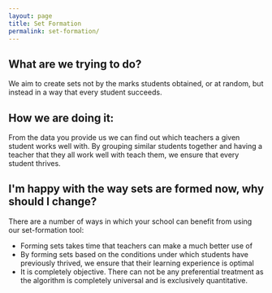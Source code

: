 ```yaml
---
layout: page
title: Set Formation
permalink: set-formation/
---
```


## What are we trying to do?

We aim to create sets not by the marks students obtained, or at random, but instead in a way that every student succeeds. 

## How we are doing it:

From the data you provide us we can find out which teachers a given student works well with. By grouping similar students together and having a teacher that they all work well with teach them, we ensure that every student thrives.

## I'm happy with the way sets are formed now, why should I change?

There are a number of ways in which your school can benefit from using our set-formation tool:

<ul>
<li>Forming sets takes time that teachers can make a much better use of</li>
<li>By forming sets based on the conditions under which students have previously thrived, we ensure that their learning experience is optimal</li>
<li>It is completely objective. There can not be any preferential treatment as the algorithm is completely universal and is exclusively quantitative.</li>
</ul>
